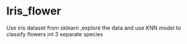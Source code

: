 # Iris_flower
Use iris dataset from sklearn ,explore the data and use KNN model to classify flowers int 3 separate species 
